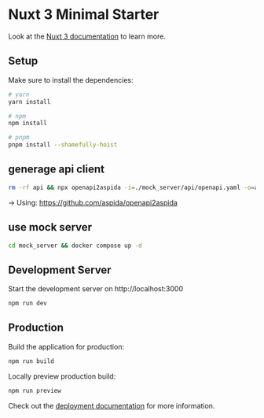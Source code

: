 # Nuxt 3 Minimal Starter

Look at the [Nuxt 3 documentation](https://nuxt.com/docs/getting-started/introduction) to learn more.

## Setup

Make sure to install the dependencies:

```bash
# yarn
yarn install

# npm
npm install

# pnpm
pnpm install --shamefully-hoist
```

## generage api client

```bash
rm -rf api && npx openapi2aspida -i=./mock_server/api/openapi.yaml -o=api/
```

→ Using: https://github.com/aspida/openapi2aspida

## use mock server

```bash
cd mock_server && docker compose up -d
```

## Development Server

Start the development server on http://localhost:3000

```bash
npm run dev
```

## Production

Build the application for production:

```bash
npm run build
```

Locally preview production build:

```bash
npm run preview
```

Check out the [deployment documentation](https://nuxt.com/docs/getting-started/deployment) for more information.

